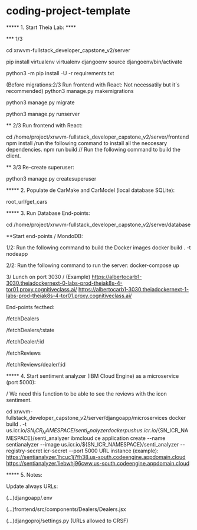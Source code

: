 # coding-project-template

***** 1. Start Theia Lab: ****

*** 1/3 

cd xrwvm-fullstack_developer_capstone_v2/server

pip install virtualenv
virtualenv djangoenv
source djangoenv/bin/activate

python3 -m pip install -U -r requirements.txt


(Before migrations:2/3 Run frontend with React: Not necessatily but it´s recommended)
python3 manage.py makemigrations

python3 manage.py migrate

python3 manage.py runserver


** 2/3 Run frontend with React:

cd /home/project/xrwvm-fullstack_developer_capstone_v2/server/frontend
npm install  /run the following command to install all the neccesary dependencies.
npm run build    // Run the following command to build the client.

** 3/3 Re-create superuser:

python3 manage.py createsuperuser



***** 2. Populate de CarMake and CarModel (local database SQLite):

root_url/get_cars



***** 3. Run Database End-points:

cd /home/project/xrwvm-fullstack_developer_capstone_v2/server/database

**Start end-points / MondoDB:

1/2:
Run the following command to build the Docker images
docker build . -t nodeapp

2/2: Run the following command to run the server:
docker-compose up

3/ Lunch on port 3030 / (Example)
https://albertocarb1-3030.theiadockernext-0-labs-prod-theiak8s-4-tor01.proxy.cognitiveclass.ai/
https://albertocarb1-3030.theiadockernext-1-labs-prod-theiak8s-4-tor01.proxy.cognitiveclass.ai/

End-points fecthed:

/fetchDealers

/fetchDealers/:state

/fetchDealer/:id

/fetchReviews

/fetchReviews/dealer/:id



***** 4. Start sentiment analyzer (IBM Cloud Engine) as a microservice (port 5000):

/ We need this function to be able to see the reviews with the icon sentiment.

cd xrwvm-fullstack_developer_capstone_v2/server/djangoapp/microservices
docker build . -t us.icr.io/${SN_ICR_NAMESPACE}/senti_analyzer
docker push us.icr.io/${SN_ICR_NAMESPACE}/senti_analyzer
ibmcloud ce application create --name sentianalyzer --image us.icr.io/${SN_ICR_NAMESPACE}/senti_analyzer --registry-secret icr-secret --port 5000
URL instance (example):
https://sentianalyzer.1hcuc1j7fh38.us-south.codeengine.appdomain.cloud
https://sentianalyzer.1iebwhj96cww.us-south.codeengine.appdomain.cloud



***** 5. Notes:

Update always URLs:

(...)djangoapp/.env

(...)frontend/src/components/Dealers/Dealers.jsx

(...)djangoproj/settings.py (URLs allowed to CRSF)
